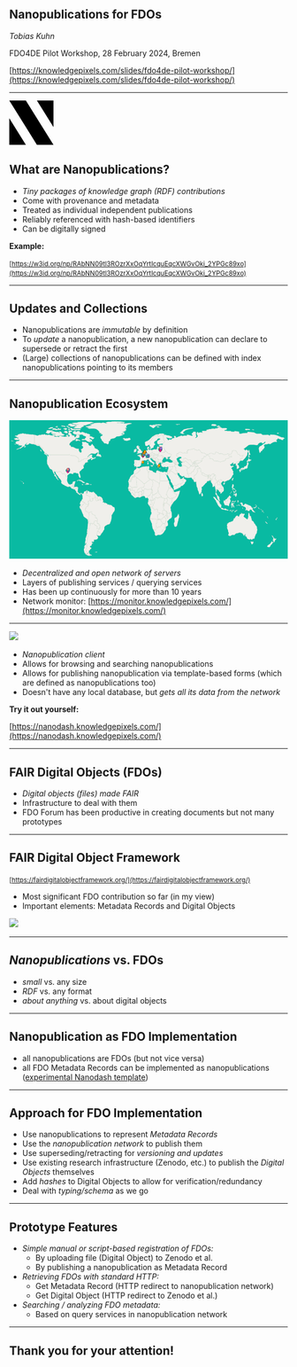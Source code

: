 ## Nanopublications for FDOs

_Tobias Kuhn_

FDO4DE Pilot Workshop, 28 February 2024, Bremen

[https://knowledgepixels.com/slides/fdo4de-pilot-workshop/](https://knowledgepixels.com/slides/fdo4de-pilot-workshop/)

---

<svg xmlns="http://www.w3.org/2000/svg" viewBox="0 0 8 8" width="80px">
<path d="M5,8H8L3,0H0M8,4.8V0H5M0,3.2V8H3"/>
</svg>

## What are Nanopublications?

- _Tiny packages of knowledge graph (RDF) contributions_
- Come with provenance and metadata
- Treated as individual independent publications
- Reliably referenced with hash-based identifiers
- Can be digitally signed

**Example:**

<small>[https://w3id.org/np/RAbNN09tl3ROzrXxOqYrtIcquEqcXWGvOki_2YPGc89xo](https://w3id.org/np/RAbNN09tl3ROzrXxOqYrtIcquEqcXWGvOki_2YPGc89xo)</small>

---

## Updates and Collections

- Nanopublications are _immutable_ by definition
- To _update_ a nanopublication, a new nanopublication can declare to supersede or retract the first
- (Large) collections of nanopublications can be defined with index nanopublications pointing to its members

---

## Nanopublication Ecosystem

<img src="network.png" height="250px">

- _Decentralized and open network of servers_
- Layers of publishing services / querying services
- Has been up continuously for more than 10 years
- Network monitor: [https://monitor.knowledgepixels.com/](https://monitor.knowledgepixels.com/)

---

<img src="https://nanodash.knowledgepixels.com/images/logo.svg" height="150px">

- _Nanopublication client_
- Allows for browsing and searching nanopublications
- Allows for publishing nanopublication via template-based forms (which are defined as nanopublications too)
- Doesn't have any local database, but _gets all its data from the network_

**Try it out yourself:**

[https://nanodash.knowledgepixels.com/](https://nanodash.knowledgepixels.com/)

---

## FAIR Digital Objects (FDOs)

- _Digital objects (files) made FAIR_
- Infrastructure to deal with them
- FDO Forum has been productive in creating documents but not many prototypes

---

## FAIR Digital Object Framework

<small>[https://fairdigitalobjectframework.org/](https://fairdigitalobjectframework.org/)</small>

- Most significant FDO contribution so far (in my view)
- Important elements: Metadata Records and Digital Objects

<img src="https://fairdigitalobjectframework.org/images/diagrams/FDOF-IR.png" height="300px">

---

## _Nanopublications_ vs. FDOs

- _small_ vs. any size
- _RDF_ vs. any format
- _about anything_ vs. about digital objects

---

## Nanopublication as FDO Implementation

- all nanopublications are FDOs (but not vice versa)
- all FDO Metadata Records can be implemented as nanopublications ([experimental Nanodash template](https://nanodash.knowledgepixels.com/publish?template=http://purl.org/np/RAg6NiMQTYbPlf2R1nlC2FaTgDTsOPs90ynrhjFIQImq0))

---

## Approach for FDO Implementation

- Use nanopublications to represent _Metadata Records_
- Use the _nanopublication network_ to publish them
- Use superseding/retracting for _versioning and updates_
- Use existing research infrastructure (Zenodo, etc.) to publish the _Digital Objects_ themselves
- Add _hashes_ to Digital Objects to allow for verification/redundancy
- Deal with _typing/schema_ as we go

---

## Prototype Features

- _Simple manual or script-based registration of FDOs:_
  - By uploading file (Digital Object) to Zenodo et al.
  - By publishing a nanopublication as Metadata Record
- _Retrieving FDOs with standard HTTP:_
  - Get Metadata Record (HTTP redirect to nanopublication network)
  - Get Digital Object (HTTP redirect to Zenodo et al.)
- _Searching / analyzing FDO metadata:_
  - Based on query services in nanopublication network

---

## Thank you for your attention!

